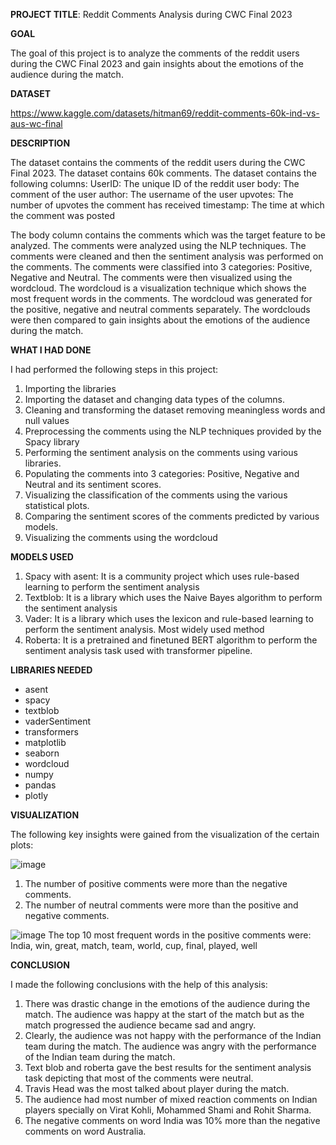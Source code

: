 **PROJECT TITLE**: 
 Reddit Comments Analysis during CWC Final 2023

**GOAL**

The goal of this project is to analyze the comments of the reddit users during the CWC Final 2023 and gain insights about the emotions of the audience during the match.

**DATASET**

https://www.kaggle.com/datasets/hitman69/reddit-comments-60k-ind-vs-aus-wc-final

**DESCRIPTION**

The dataset contains the comments of the reddit users during the CWC Final 2023. The dataset contains 60k comments. The dataset contains the following columns:
UserID: The unique ID of the reddit user
body: The comment of the user
author: The username of the user
upvotes: The number of upvotes the comment has received
timestamp: The time at which the comment was posted

The body column contains the comments which was the target feature to be analyzed. The comments were analyzed using the NLP techniques. The comments were cleaned and then the sentiment analysis was performed on the comments. The comments were classified into 3 categories: Positive, Negative and Neutral. The comments were then visualized using the wordcloud. The wordcloud is a visualization technique which shows the most frequent words in the comments. The wordcloud was generated for the positive, negative and neutral comments separately. The wordclouds were then compared to gain insights about the emotions of the audience during the match.

**WHAT I HAD DONE**

I had performed the following steps in this project:

1. Importing the libraries
2. Importing the dataset and changing data types of the columns.
3. Cleaning and transforming the dataset removing meaningless words and null values
4. Preprocessing the comments using the NLP techniques provided by the Spacy library
5. Performing the sentiment analysis on the comments using various libraries.
6. Populating the comments into 3 categories: Positive, Negative and Neutral and its sentiment scores.
7. Visualizing the classification of the comments using the various statistical plots.
8. Comparing the sentiment scores of the comments predicted by various models.
7. Visualizing the comments using the wordcloud

**MODELS USED**

1. Spacy with asent: It is a community project which uses rule-based learning to perform the sentiment analysis
2. Textblob: It is a library which uses the Naive Bayes algorithm to perform the sentiment analysis
3. Vader: It is a library which uses the lexicon and rule-based learning to perform the sentiment analysis. Most widely used method
4. Roberta: It is a pretrained and finetuned BERT algorithm to perform the sentiment analysis task used with transformer pipeline.

**LIBRARIES NEEDED**

- asent
- spacy
- textblob
- vaderSentiment
- transformers
- matplotlib
- seaborn
- wordcloud
- numpy
- pandas
- plotly

**VISUALIZATION**

The following key insights were gained from the visualization of the certain plots:

![image](../images/plot1.png)
1. The number of positive comments were more than the negative comments.
2. The number of neutral comments were more than the positive and negative comments.

![image](../images/plot8.png)
The top 10 most frequent words in the positive comments were:
India, win, great, match, team, world, cup, final, played, well

**CONCLUSION**

I made the following conclusions with the help of this analysis:

1. There was drastic change in the emotions of the audience during the match. The audience was happy at the start of the match but as the match progressed the audience became sad and angry.
2. Clearly, the audience was not happy with the performance of the Indian team during the match. The audience was angry with the performance of the Indian team during the match.
3. Text blob and roberta gave the best results for the sentiment analysis task depicting that most of the comments were neutral.
4. Travis Head was the most talked about player during the match.
5. The audience had most number of mixed reaction comments on Indian players specially on Virat Kohli, Mohammed Shami and Rohit Sharma.
6. The negative comments on word India was 10% more than the negative comments on word Australia.
